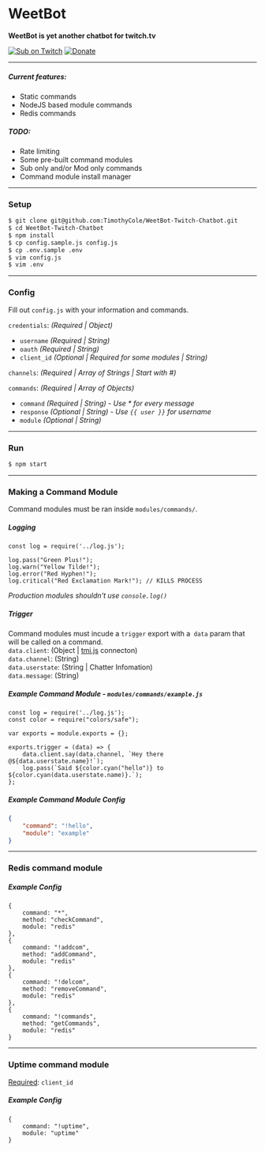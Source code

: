 # WeetBot
**WeetBot is yet another chatbot for twitch.tv**

[![Sub on Twitch](https://static-cdn.jtvnw.net/jtv_user_pictures/panel-51684790-image-2c23ef005f9a4731-320-320.png)](https://www.twitch.tv/modesttim/subscribe)
[![Donate](https://static-cdn.jtvnw.net/jtv_user_pictures/panel-51684790-image-0aec189e2b733d0e-320-320.png)](https://twitch.streamlabs.com/modesttim)

---
##### Current features:
  - Static commands
  - NodeJS based module commands
  - Redis commands

##### TODO:
  - Rate limiting
  - Some pre-built command modules
  - Sub only and/or Mod only commands
  - Command module install manager

---
### Setup

```sh
$ git clone git@github.com:TimothyCole/WeetBot-Twitch-Chatbot.git
$ cd WeetBot-Twitch-Chatbot
$ npm install
$ cp config.sample.js config.js
$ cp .env.sample .env
$ vim config.js
$ vim .env
```

---
### Config
Fill out `config.js` with your information and commands.

`credentials`: *(Required | Object)*
  - `username` *(Required | String)*
  - `oauth` *(Required | String)*
  - `client_id` *(Optional | Required for some modules | String)*

`channels`: *(Required | Array of Strings | Start with #)*

`commands`: *(Required | Array of Objects)*
  - `command` *(Required | String)* - *Use \* for every message*
  - `response` *(Optional | String)* - *Use `{{ user }}` for username*
  - `module` *(Optional | String)*

---
### Run
```sh
$ npm start
```

---
### Making a Command Module

Command modules must be ran inside `modules/commands/`.

##### Logging
```JS
const log = require('../log.js');

log.pass("Green Plus!");
log.warn("Yellow Tilde!");
log.error("Red Hyphen!");
log.critical("Red Exclamation Mark!"); // KILLS PROCESS
```
*Production modules shouldn't use `console.log()`*

##### Trigger
Command modules must incude a `trigger` export with a` data` param that will be called on a command.  
`data.client`: (Object | [tmi.js](https://docs.tmijs.org/v1.1.2/Commands.html) connecton)  
`data.channel`: (String)  
`data.userstate`: (String | Chatter Infomation)  
`data.message`: (String)  

##### Example Command Module - `modules/commands/example.js`
```JS
const log = require('../log.js');
const color = require("colors/safe");

var exports = module.exports = {};

exports.trigger = (data) => {
	data.client.say(data.channel, `Hey there @${data.userstate.name}!`);
	log.pass(`Said ${color.cyan("hello")} to ${color.cyan(data.userstate.name)}.`);
};
```

##### Example Command Module Config
```JSON
{
	"command": "!hello",
	"module": "example"
}
```

---
### Redis command module

##### Example Config
```JS
{
	command: "*",
	method: "checkCommand",
	module: "redis"
},
{
	command: "!addcom",
	method: "addCommand",
	module: "redis"
},
{
	command: "!delcom",
	method: "removeCommand",
	module: "redis"
},
{
	command: "!commands",
	method: "getCommands",
	module: "redis"
}
```

---
### Uptime command module
[Required](#config): `client_id`
##### Example Config
```JS
{
	command: "!uptime",
	module: "uptime"
}
```
